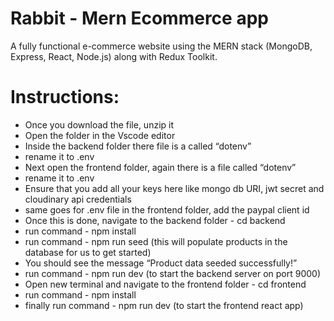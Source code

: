# Rabbit - Mern Ecommerce app
A fully functional e-commerce website using the MERN stack (MongoDB, Express, React, Node.js) along with Redux Toolkit.



# Instructions:
- Once you download the file, unzip it
- Open the folder in the Vscode editor
- Inside the backend folder there file is a called “dotenv”
- rename it to .env
- Next open the frontend folder, again there is a file called “dotenv”
- rename it to .env
- Ensure that you add all your keys here like mongo db URI, jwt secret and cloudinary api credentials
- same goes for .env file in the frontend folder, add the paypal client id
- Once this is done, navigate to the backend folder - cd backend
- run command - npm install
- run command - npm run seed (this will populate products in the database for us to get started)
- You should see the message “Product data seeded successfully!”
- run command - npm run dev (to start the backend server on port 9000)
- Open new terminal and navigate to the frontend folder - cd frontend
- run command - npm install
- finally run command - npm run dev (to start the frontend react app)
